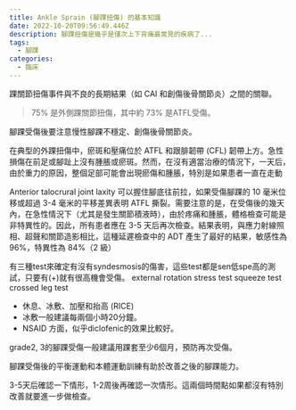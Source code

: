 ```yaml
---
title: Ankle Sprain (腳踝扭傷) 的基本知識
date: 2022-10-20T09:56:49.446Z
description: 腳踝扭傷是幾乎是僅次上下背痛最常見的疾病了...
tags:
  - 腳踝
categories:
  - 臨床
---
```

踝關節扭傷事件與不良的長期結果（如 CAI 和創傷後骨關節炎）之間的關聯。

> 75% 是外側踝關節扭傷，其中約 73% 是ATFL受傷。

腳踝受傷後要注意慢性腳踝不穩定、創傷後骨關節炎。

在典型的外踝扭傷中，瘀斑和壓痛位於 ATFL 和跟腓韌帶 (CFL) 韌帶上方。急性損傷在前足或腳趾上沒有腫脹或瘀斑。然而，在沒有適當治療的情況下，一天后，由於重力的原因，整個足部可能會出現瘀傷和腫脹，特別是如果患者一直在走動

Anterior talocrural joint laxity 可以握住腳底往前拉，如果受傷腳踝的 10 毫米位移或超過 3-4 毫米的平移差異表明 ATFL 撕裂。需要注意的是，在受傷後的幾天內，在急性情況下（尤其是發生關節積液時），由於疼痛和腫脹，體格檢查可能是非特異性的。因此，所有患者應在 3-5 天后再次檢查。結果表明，與應力射線照相、超聲和關節造影相比，這種延遲檢查中的 ADT 產生了最好的結果，敏感性為 96%，特異性為 84%（2 級）

有三種test來確定有沒有syndesmosis的傷害，這些test都是sen低spe高的測試，只要有(+)就有很高機會受傷。
  external rotation stress test
  squeeze test
  crossed leg test

* 休息、冰敷、加壓和抬高 (RICE)
* 冰敷一般建議每兩個小時20分鐘。
* NSAID 方面，似乎diclofenic的效果比較好。

grade2, 3的腳踝受傷一般建議用踝套至少6個月，預防再次受傷。

腳踝受傷後的平衡運動和本體運動訓練有助於改善之後的腳踝能力。

3-5天后確認一下情形，1-2周後再確認一次情形。這兩個時間點如果都沒有特別改善就要進一步做檢查。